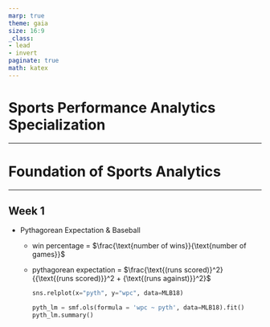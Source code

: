 ```yaml
---
marp: true
theme: gaia
size: 16:9
_class: 
- lead
- invert
paginate: true
math: katex
---
```


# Sports Performance Analytics Specialization

---

# Foundation of Sports Analytics

---

## Week 1

- Pythagorean Expectation & Baseball
  - win percentage = $\frac{\text{number of wins}}{\text{number of games}}$
  - pythagorean expectation = $\frac{\text{(runs scored)}^2}{{\text{(runs scored)}}^2 + {\text{(runs against)}}^2}$
    ```python
    sns.relplot(x="pyth", y="wpc", data=MLB18)
    ```

    ```python
    pyth_lm = smf.ols(formula = 'wpc ~ pyth', data=MLB18).fit()
    pyth_lm.summary()
    ```

